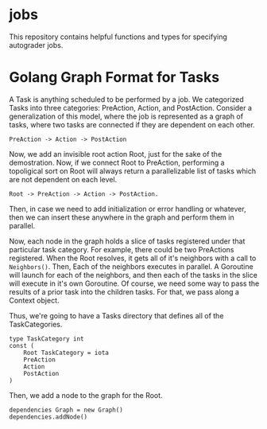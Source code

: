 # jobs
This repository contains helpful functions and types for specifying autograder jobs.

# Golang Graph Format for Tasks

A Task is anything scheduled to be performed by a job.
We categorized Tasks into three categories: PreAction, Action, and PostAction. Consider a generalization of this model, where the job is represented as a graph of tasks, where two tasks are connected if they are dependent on each other.

    PreAction -> Action -> PostAction

Now, we add an invisible root action Root, just for the sake of the demostration. Now, if we connect Root to PreAction, performing a topoligical sort on Root will always return a parallelizable list of tasks which are not dependent on each level.

    Root -> PreAction -> Action -> PostAction.

Then, in case we need to add initialization or error handling or whatever, then we can insert these anywhere in the graph and perform them in parallel.


Now, each node in the graph holds a slice of tasks registered under that particular task category. For example, there could be two PreActions registered. When the Root resolves, it gets all of it's neighbors with a call to `Neighbors()`. Then, Each of the neighbors executes in parallel. A Goroutine will launch for each of the neighbors, and then each of the tasks in the slice will execute in it's own Goroutine. Of course, we need some way to pass the results of a prior task into the children tasks. For that, we pass along a Context object.

Thus, we're going to have a Tasks directory that defines all of the TaskCategories.

    type TaskCategory int
    const (
        Root TaskCategory = iota
        PreAction
        Action
        PostAction
    )

Then, we add a node to the graph for the Root.

    dependencies Graph = new Graph()
    dependencies.addNode()
